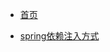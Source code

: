 - [首页](/README)

[//]: # (- [validated校验框架]&#40;/md/spring/spring校验框架.md&#41;)
- [spring依赖注入方式](/md/spring/spring依赖注入方式.md)
